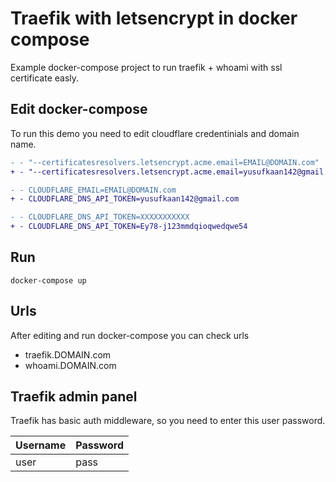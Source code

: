 # Traefik with letsencrypt in docker compose    

Example docker-compose project to run traefik + whoami with ssl certificate easly.


## Edit docker-compose
To run this demo you need to edit cloudflare credentinials and domain name.

```diff
- - "--certificatesresolvers.letsencrypt.acme.email=EMAIL@DOMAIN.com"
+ - "--certificatesresolvers.letsencrypt.acme.email=yusufkaan142@gmail.com"
```

```diff
- - CLOUDFLARE_EMAIL=EMAIL@DOMAIN.com
+ - CLOUDFLARE_DNS_API_TOKEN=yusufkaan142@gmail.com
```

```diff
- - CLOUDFLARE_DNS_API_TOKEN=XXXXXXXXXXX
+ - CLOUDFLARE_DNS_API_TOKEN=Ey78-j123mmdqioqwedqwe54
```
## Run
```
docker-compose up
```

## Urls

After editing and run docker-compose you can check urls

- traefik.DOMAIN.com
- whoami.DOMAIN.com

## Traefik admin panel
Traefik has basic auth middleware, so you need to enter this user password.

| Username | Password |
|----------|----------|
| user     | pass     |